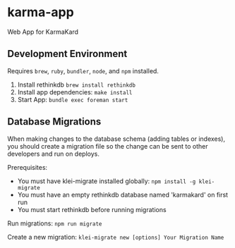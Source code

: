 # karma-app #

Web App for KarmaKard

## Development Environment ##

Requires `brew`, `ruby`, `bundler`, `node`, and `npm` installed.

1. Install rethinkdb `brew install rethinkdb`
1. Install app dependencies: `make install`
1. Start App: `bundle exec foreman start`

## Database Migrations ##

When making changes to the database schema (adding tables or indexes), you
should create a migration file so the change can be sent to other developers
and run on deploys.

Prerequisites:
  - You must have klei-migrate installed globally: `npm install -g klei-migrate`
  - You must have an empty rethinkdb database named 'karmakard' on first run
  - You must start rethinkdb before running migrations

Run migrations:
  `npm run migrate`

Create a new migration:
  `klei-migrate new [options] Your Migration Name`
